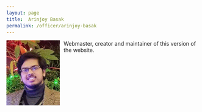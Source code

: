 ```yaml
---
layout: page
title:  Arinjoy Basak
permalink: /officer/arinjoy-basak
---
```


<div>
<img class="headshot" style="float: left; padding-right:10px" src="/uploads/headshots/arinjoyb_headshot.gif">
</div>

Webmaster, creator and maintainer of this version of the website.